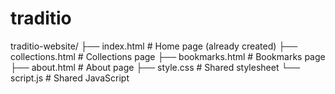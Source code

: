 # traditio
traditio-website/
├── index.html          # Home page (already created)
├── collections.html    # Collections page
├── bookmarks.html     # Bookmarks page
├── about.html         # About page
├── style.css          # Shared stylesheet
└── script.js          # Shared JavaScript
